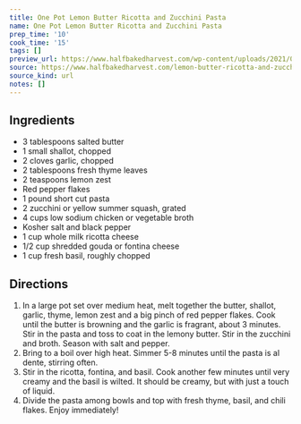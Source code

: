 ```yaml
---
title: One Pot Lemon Butter Ricotta and Zucchini Pasta
name: One Pot Lemon Butter Ricotta and Zucchini Pasta
prep_time: '10'
cook_time: '15'
tags: []
preview_url: https://www.halfbakedharvest.com/wp-content/uploads/2021/07/One-Pot-Lemon-Butter-Ricotta-and-Zucchini-Pasta-8.jpg
source: https://www.halfbakedharvest.com/lemon-butter-ricotta-and-zucchini-pasta/
source_kind: url
notes: []
---
```


## Ingredients
- 3 tablespoons salted butter
- 1  small shallot, chopped
- 2 cloves garlic, chopped
- 2 tablespoons fresh thyme leaves
- 2 teaspoons lemon zest
- Red pepper flakes
- 1 pound short cut pasta
- 2  zucchini or yellow summer squash, grated
- 4 cups low sodium chicken or vegetable broth
- Kosher salt and black pepper
- 1 cup whole milk ricotta cheese
- 1/2 cup shredded gouda or fontina cheese
- 1 cup fresh basil, roughly chopped


## Directions
1. In a large pot set over medium heat, melt together the butter, shallot, garlic, thyme, lemon zest and a big pinch of red pepper flakes. Cook until the butter is browning and the garlic is fragrant, about 3 minutes. Stir in the pasta and toss to coat in the lemony butter. Stir in the zucchini and broth. Season with salt and pepper.
2. Bring to a boil over high heat. Simmer 5-8 minutes until the pasta is al dente, stirring often.
3. Stir in the ricotta, fontina, and basil. Cook another few minutes until very creamy and the basil is wilted. It should be creamy, but with just a touch of liquid.
4. Divide the pasta among bowls and top with fresh thyme, basil, and chili flakes. Enjoy immediately!
